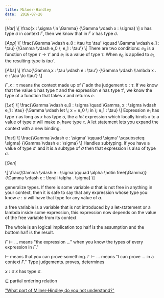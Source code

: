 ```yaml
---
title: Milner-Hindley
date:  2016-07-20
---
```


$[Var]$
\\[
\\frac{x : \\sigma \\in \\Gamma}
      {\\Gamma \\vdash x : \\sigma}
\\]
$x$ has type $\sigma$ in context $\Gamma$, then we know that in $\Gamma$
$x$ has type $\sigma$.


$[App]$
\\[
\\frac{\\Gamma \\vdash e_0 : \\tau \\to \\tau' \\qquad \\Gamma \\vdash e_1 : \\tau}
      {\\Gamma \\vdash e_0 \\; e_1 : \\tau'}
\\]
There are two conditions: $e_0$ is a function of type $\tau \to \tau'$ and $e_1$
is a value of type $\tau$. When $e_0$ is applied to $e_1$, the resulting type
is $tau'$.

$[Abs]$
\\[
\\frac{\\Gamma,x : \\tau \\vdash e : \\tau'}
      {\\Gamma \\vdash \\lambda x . e : \\tau \\to \\tau'}
\\]

$\Gamma,x:\tau$ means the context made up of $\Gamma$ adn the judgement $x:\tau$.
If we know that the value $x$ has type $\tau$ and the expression $e$ has type
$\tau'$, we know the type of a function that takes $x$ and returns $e$.

$[Let]$
\\[
\\frac{\\Gamma \\vdash e_0 : \\sigma \\quad \\Gamma, x : \\sigma \\vdash e_1 : \\tau}
      {\\Gamma \\vdash let \\; x = e_0 \\; in \\; e_1 : \\tau}
\\]
Expression $e_1$ has type $\tau$ as long as $x$ has type $\sigma$, the a $let$
expression which locally binds $x$ to a value of type $\sigma$ will make $e_1$
have type $\tau$. A let statement lets you expand the context with a new
binding.

$[Inst]$
\\[
\\frac{\\Gamma \\vdash e : \\sigma' \\qquad \\sigma' \\sqsubseteq \\sigma}
      {\\Gamma \\vdash e : \\sigma}
\\]
Handles subtyping. If you have a value of type $\sigma'$ and it is a subtype of
$\sigma$ then that expression is also of type $\sigma$.

$[Gen]$

\\[
\\frac{\\Gamma \\vdash e : \\sigma \\qquad \\alpha \\notin free(\\Gamma)}
      {\\Gamma \\vdash e : \\forall \\alpha . \\sigma}
\\]

generalize types. If there is some variable $\alpha$ that is not free in
anything in your context, then it is safe to say that any expression whose
type you know $e : \sigma$ will have that type for any value of $\alpha$.

a free variable is a variable that is not introduced by a let-statement or a
lambda inside some expression, this expression now depends on the value of
the free variable from its context

The whole is an logical implication top half is the assumption and the bottom
half is the result.

$\Gamma \vdash \ldots$ means "the expression $\ldots$" when you know the types of
every expression in $\Gamma$."

$\vdash$ means that you can prove something. $\Gamma \vdash \ldots$ means "I can
prove $\ldots$ in a context $\Gamma$." Type judgements. proves, determines 

$x : \sigma$ $x$ has type $\sigma$.


$\sqsubseteq$ partial ordering relation











["What part of Milner-Hindley do you not understand?"](https://stackoverflow.com/questions/12532552/what-part-of-milner-hindley-do-you-not-understand)
